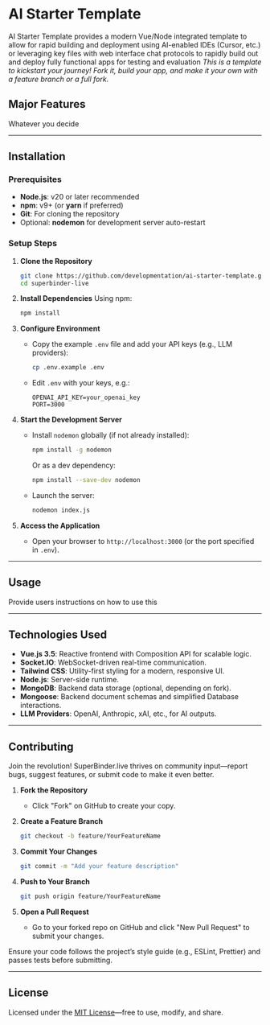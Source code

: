 
# AI Starter Template

AI Starter Template provides a modern Vue/Node integrated template to allow for rapid building and deployment using AI-enabled IDEs (Cursor, etc.) or leveraging key files with web interface chat protocols to rapidly build out and deploy fully functional apps for testing and evaluation
_This is a template to kickstart your journey! Fork it, build your app, and make it your own with a feature branch or a full fork._

## Major Features

Whatever you decide

---

## Installation

### Prerequisites
- **Node.js**: v20 or later recommended
- **npm**: v9+ (or **yarn** if preferred)
- **Git**: For cloning the repository
- Optional: **nodemon** for development server auto-restart

### Setup Steps
1. **Clone the Repository**
   ```bash
   git clone https://github.com/developmentation/ai-starter-template.git
   cd superbinder-live
   ```

2. **Install Dependencies**
   Using npm:
   ```bash
   npm install
   ```

3. **Configure Environment**
   - Copy the example `.env` file and add your API keys (e.g., LLM providers):
     ```bash
     cp .env.example .env
     ```
   - Edit `.env` with your keys, e.g.:
     ```
     OPENAI_API_KEY=your_openai_key
     PORT=3000
     ```

4. **Start the Development Server**
   - Install `nodemon` globally (if not already installed):
     ```bash
     npm install -g nodemon
     ```
     Or as a dev dependency:
     ```bash
     npm install --save-dev nodemon
     ```
   - Launch the server:
     ```bash
     nodemon index.js
     ```

5. **Access the Application**
   - Open your browser to `http://localhost:3000` (or the port specified in `.env`).

---

## Usage

Provide users instructions on how to use this

---

## Technologies Used
- **Vue.js 3.5**: Reactive frontend with Composition API for scalable logic.
- **Socket.IO**: WebSocket-driven real-time communication.
- **Tailwind CSS**: Utility-first styling for a modern, responsive UI.
- **Node.js**: Server-side runtime.
- **MongoDB**: Backend data storage (optional, depending on fork).
- **Mongoose**: Backend document schemas and simplified Database interactions.
- **LLM Providers**: OpenAI, Anthropic, xAI, etc., for AI outputs.

---

## Contributing
Join the revolution! SuperBinder.live thrives on community input—report bugs, suggest features, or submit code to make it even better.

1. **Fork the Repository**
   - Click "Fork" on GitHub to create your copy.

2. **Create a Feature Branch**
   ```bash
   git checkout -b feature/YourFeatureName
   ```

3. **Commit Your Changes**
   ```bash
   git commit -m "Add your feature description"
   ```

4. **Push to Your Branch**
   ```bash
   git push origin feature/YourFeatureName
   ```

5. **Open a Pull Request**
   - Go to your forked repo on GitHub and click "New Pull Request" to submit your changes.

Ensure your code follows the project’s style guide (e.g., ESLint, Prettier) and passes tests before submitting.

---

## License
Licensed under the [MIT License](https://en.wikipedia.org/wiki/MIT_License)—free to use, modify, and share.


